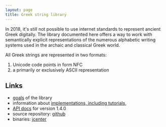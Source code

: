 ```yaml
---
layout: page
title: Greek string library
---
```


In 2018, it's still not possible to use internet standards to represent ancient Greek digitally.  The library documented here offers a way to work with semantically explicit representations of the numerous alphabetic writing systems used in the archaic and classical Greek world.

All Greek strings are represented in two formats:

1.  Unicode code points in form NFC
2.  a primarily or exclusively ASCII representation



## Links

-   [goals](goals) of the library
-   information about [implementations, including tutorials](implementations), 
-   [API docs](api/edu/holycross/shot/greek/index.html) for version 1.4.0
-   source repository:  [github](https://github.com/neelsmith/greek)
-   binaries: [jcenter](https://bintray.com/neelsmith/maven/greek)
